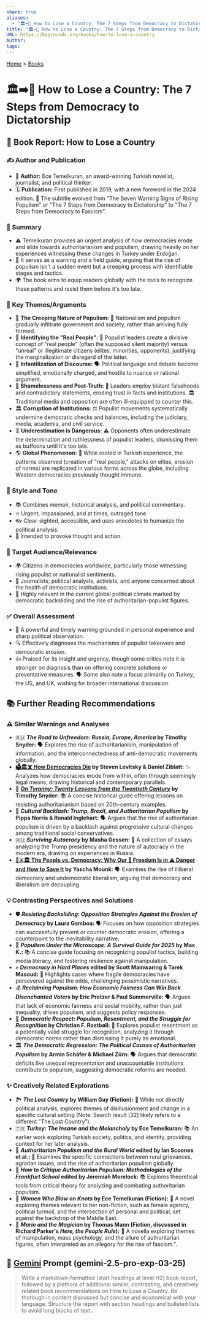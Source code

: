 ```yaml
---
share: true
aliases:
  - "🏛️➡️👑 How to Lose a Country: The 7 Steps from Democracy to Dictatorship"
title: "🏛️➡️👑 How to Lose a Country: The 7 Steps from Democracy to Dictatorship"
URL: https://bagrounds.org/books/how-to-lose-a-country
Author: 
tags: 
---
```

[Home](../index.md) > [Books](./index.md)  
# 🏛️➡️👑 How to Lose a Country: The 7 Steps from Democracy to Dictatorship  
## 📖 Book Report: How to Lose a Country  
  
### ✍️ Author and Publication  
  
* 👤 **Author:** Ece Temelkuran, an award-winning Turkish novelist, journalist, and political thinker.  
* 🗓️ **Publication:** First published in 2019, with a new foreword in the 2024 edition. 📝 The subtitle evolved from "The Seven Warning Signs of Rising Populism" or "The 7 Steps from Democracy to Dictatorship" to "The 7 Steps from Democracy to Fascism".  
  
### 📝 Summary  
  
* ⚠️ Temelkuran provides an urgent analysis of how democracies erode and slide towards authoritarianism and populism, drawing heavily on her experiences witnessing these changes in Turkey under Erdoğan.  
* 🧭 It serves as a warning and a field guide, arguing that the rise of populism isn't a sudden event but a creeping process with identifiable stages and tactics.  
* 🌍 The book aims to equip readers globally with the tools to recognize these patterns and resist them before it's too late.  
  
### 🔑 Key Themes/Arguments  
  
* 🌱 **The Creeping Nature of Populism:** 🐌 Nationalism and populism gradually infiltrate government and society, rather than arriving fully formed.  
* 📢 **Identifying the "Real People":** 👥 Populist leaders create a divisive concept of "real people" (often the supposed silent majority) versus "unreal" or illegitimate citizens (elites, minorities, opponents), justifying the marginalization or disregard of the latter.  
* 👶 **Infantilization of Discourse:** 🗣️ Political language and debate become simplified, emotionally charged, and hostile to nuance or rational argument.  
* 🤥 **Shamelessness and Post-Truth:** 📰 Leaders employ blatant falsehoods and contradictory statements, eroding trust in facts and institutions. 🏛️ Traditional media and opposition are often ill-equipped to counter this.  
* 🏛️ **Corruption of Institutions:** ⚖️ Populist movements systematically undermine democratic checks and balances, including the judiciary, media, academia, and civil service.  
* ⏳ **Underestimation is Dangerous:** ⚠️ Opponents often underestimate the determination and ruthlessness of populist leaders, dismissing them as buffoons until it's too late.  
* 🌎 **Global Phenomenon:** 📍 While rooted in Turkish experience, the patterns observed (creation of "real people," attacks on elites, erosion of norms) are replicated in various forms across the globe, including Western democracies previously thought immune.  
  
### 🎨 Style and Tone  
  
* 📚 Combines memoir, historical analysis, and political commentary.  
* 🔥 Urgent, impassioned, and at times, outraged tone.  
* 👓 Clear-sighted, accessible, and uses anecdotes to humanize the political analysis.  
* 🧠 Intended to provoke thought and action.  
  
### 🎯 Target Audience/Relevance  
  
* 🌍 Citizens in democracies worldwide, particularly those witnessing rising populist or nationalist sentiments.  
* 📰 Journalists, political analysts, activists, and anyone concerned about the health of democratic institutions.  
* 🚨 Highly relevant in the current global political climate marked by democratic backsliding and the rise of authoritarian-populist figures.  
  
### ✅ Overall Assessment  
  
* 💪 A powerful and timely warning grounded in personal experience and sharp political observation.  
* 🔍 Effectively diagnoses the mechanisms of populist takeovers and democratic erosion.  
* 👍 Praised for its insight and urgency, though some critics note it is stronger on diagnosis than on offering concrete solutions or preventative measures. 🗣️ Some also note a focus primarily on Turkey, the US, and UK, wishing for broader international discussion.  
  
## 📚 Further Reading Recommendations  
  
### ⚠️ Similar Warnings and Analyses  
  
* 🇷🇺 **_The Road to Unfreedom: Russia, Europe, America_ by Timothy Snyder:** 🗣️ Explores the rise of authoritarianism, manipulation of information, and the interconnectedness of anti-democratic movements globally.  
* **[🗳️🏛️☠️ How Democracies Die](./how-democracies-die.md) by Steven Levitsky & Daniel Ziblatt:** 📉 Analyzes how democracies erode from within, often through seemingly legal means, drawing historical and contemporary parallels.  
* 📜 **_[On Tyranny: Twenty Lessons from the Twentieth Century](./on-tyranny.md)_ by Timothy Snyder:** 📚 A concise historical guide offering lessons on resisting authoritarianism based on 20th-century examples.  
* 🔄 **_Cultural Backlash: Trump, Brexit, and Authoritarian Populism_ by Pippa Norris & Ronald Inglehart:** 🗣️ Argues that the rise of authoritarian populism is driven by a backlash against progressive cultural changes among traditional social conservatives.  
* 🇷🇺 **_Surviving Autocracy_ by Masha Gessen:** 📝 A collection of essays analyzing the Trump presidency and the nature of autocracy in the modern era, drawing on experiences in Russia.  
* **[👥⚔️🏛️ The People vs. Democracy: Why Our 🗽 Freedom Is in ⚠️ Danger and How to Save It](./the-people-vs-democracy.md) by Yascha Mounk:** 🗣️ Examines the rise of illiberal democracy and undemocratic liberalism, arguing that democracy and liberalism are decoupling.  
  
### 💡 Contrasting Perspectives and Solutions  
  
* 🛡️ **_Resisting Backsliding: Opposition Strategies Against the Erosion of Democracy_ by Laura Gamboa:** 🗣️ Focuses on how opposition strategies can successfully prevent or counter democratic erosion, offering a counterpoint to the inevitability narrative.  
* 🧭 **_Populism Under the Microscope: A Survival Guide for 2025_ by Max K.:** 📚 A concise guide focusing on recognizing populist tactics, building media literacy, and fostering resilience against manipulation.  
* ✊ **_Democracy in Hard Places_ edited by Scott Mainwaring & Tarek Masoud:** 🌟 Highlights cases where fragile democracies have persevered against the odds, challenging pessimistic narratives.  
* 💰 **_Reclaiming Populism: How Economic Fairness Can Win Back Disenchanted Voters_ by Eric Protzer & Paul Summerville:** 🗣️ Argues that lack of economic fairness and social mobility, rather than just inequality, drives populism, and suggests policy responses.  
* 🤝 **_Democratic Respect: Populism, Resentment, and the Struggle for Recognition_ by Christian F. Rostbøll:** 🤔 Explores populist resentment as a potentially valid struggle for recognition, analyzing it through democratic norms rather than dismissing it purely as emotional.  
* 🏛️ **_The Democratic Regression: The Political Causes of Authoritarian Populism_ by Armin Schäfer & Michael Zürn:** 🗣️ Argues that democratic deficits like unequal representation and unaccountable institutions contribute to populism, suggesting democratic reforms are needed.  
  
### ✨ Creatively Related Explorations  
  
* 🏞️ **_The Lost Country_ by William Gay (Fiction):** 📖 While not directly political analysis, explores themes of disillusionment and change in a specific cultural setting (Note: Search result [32] likely refers to a different "The Lost Country").  
* 🇹🇷 **_Turkey: The Insane and the Melancholy_ by Ece Temelkuran:** 📚 An earlier work exploring Turkish society, politics, and identity, providing context for her later analysis.  
* 🚜 **_Authoritarian Populism and the Rural World_ edited by Ian Scoones et al.:** 🌾 Examines the specific connections between rural grievances, agrarian issues, and the rise of authoritarian populism globally.  
* 🧐 **_How to Critique Authoritarian Populism: Methodologies of the Frankfurt School_ edited by Jeremiah Morelock:** 📚 Explores theoretical tools from critical theory for analyzing and combating authoritarian populism.  
* 🧶 **_Women Who Blow on Knots_ by Ece Temelkuran (Fiction):** 📖 A novel exploring themes relevant to her non-fiction, such as female agency, political turmoil, and the intersection of personal and political, set against the backdrop of the Middle East.  
* 🧙 **_Mario and the Magician_ by Thomas Mann (Fiction, discussed in Richard Parker's _Here, the People Rule_):** 📖 A novella exploring themes of manipulation, mass psychology, and the allure of authoritarian figures, often interpreted as an allegory for the rise of fascism.".  
  
  
## 💬 [Gemini](../software/gemini.md) Prompt (gemini-2.5-pro-exp-03-25)  
> Write a markdown-formatted (start headings at level H2) book report, followed by a plethora of additional similar, contrasting, and creatively related book recommendations on How to Lose a Country. Be thorough in content discussed but concise and economical with your language. Structure the report with section headings and bulleted lists to avoid long blocks of text..  
  
